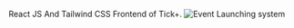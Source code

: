 React JS And Tailwind CSS Frontend of Tick+.
![Event Launching system](https://github.com/user-attachments/assets/aba1b1f9-dc40-4241-9ffd-a85f3f341e83)
